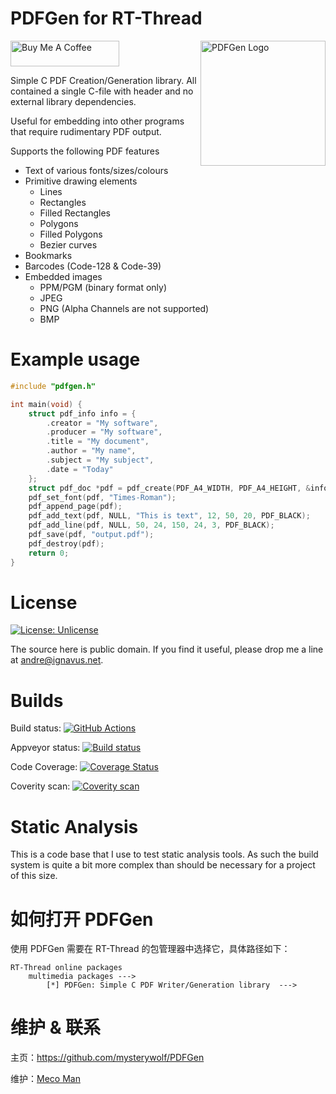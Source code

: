 PDFGen for RT-Thread
======
<img src="/pdfgen_logo.png" alt="PDFGen Logo" width="200" align="right"/>

<a href="https://www.buymeacoffee.com/EstIgnavus" target="_blank"><img src="https://cdn.buymeacoffee.com/buttons/default-orange.png" alt="Buy Me A Coffee" height="41" width="174"></a>

Simple C PDF Creation/Generation library.
All contained a single C-file with header and no external library dependencies.

Useful for embedding into other programs that require rudimentary PDF output.

Supports the following PDF features
* Text of various fonts/sizes/colours
* Primitive drawing elements
    * Lines
    * Rectangles
    * Filled Rectangles
    * Polygons
    * Filled Polygons
    * Bezier curves
* Bookmarks
* Barcodes (Code-128 & Code-39)
* Embedded images
    * PPM/PGM (binary format only)
    * JPEG
    * PNG (Alpha Channels are not supported)
    * BMP

Example usage
=============
```c
#include "pdfgen.h"

int main(void) {
    struct pdf_info info = {
        .creator = "My software",
        .producer = "My software",
        .title = "My document",
        .author = "My name",
        .subject = "My subject",
        .date = "Today"
    };
    struct pdf_doc *pdf = pdf_create(PDF_A4_WIDTH, PDF_A4_HEIGHT, &info);
    pdf_set_font(pdf, "Times-Roman");
    pdf_append_page(pdf);
    pdf_add_text(pdf, NULL, "This is text", 12, 50, 20, PDF_BLACK);
    pdf_add_line(pdf, NULL, 50, 24, 150, 24, 3, PDF_BLACK);
    pdf_save(pdf, "output.pdf");
    pdf_destroy(pdf);
    return 0;
}
```

License
=======
[![License: Unlicense](https://img.shields.io/badge/license-Unlicense-blue.svg)](http://unlicense.org/)

The source here is public domain.
If you find it useful, please drop me a line at andre@ignavus.net.

Builds
======
Build status: [![GitHub Actions](https://github.com/AndreRenaud/PDFGen/workflows/Build%20and%20Test/badge.svg)](https://github.com/AndreRenaud/PDFGen/actions)

Appveyor status: [![Build status](https://ci.appveyor.com/api/projects/status/3qpsmr06xg5gx74j/branch/master?svg=true)](https://ci.appveyor.com/project/AndreRenaud/pdfgen/branch/master)

Code Coverage: [![Coverage Status](https://coveralls.io/repos/github/AndreRenaud/PDFGen/badge.svg?branch=master)](https://coveralls.io/github/AndreRenaud/PDFGen?branch=master)

Coverity scan: [![Coverity scan](https://scan.coverity.com/projects/11942/badge.svg)](https://scan.coverity.com/projects/andrerenaud-pdfgen)

Static Analysis
===============
This is a code base that I use to test static analysis tools. As such the build system is quite a bit more complex than should be necessary for a project of this size.



# 如何打开 PDFGen

使用 PDFGen 需要在 RT-Thread 的包管理器中选择它，具体路径如下：

```
RT-Thread online packages
    multimedia packages --->
        [*] PDFGen: Simple C PDF Writer/Generation library  --->
```


# 维护 & 联系

主页：https://github.com/mysterywolf/PDFGen

维护：[Meco Man](https://github.com/mysterywolf)
